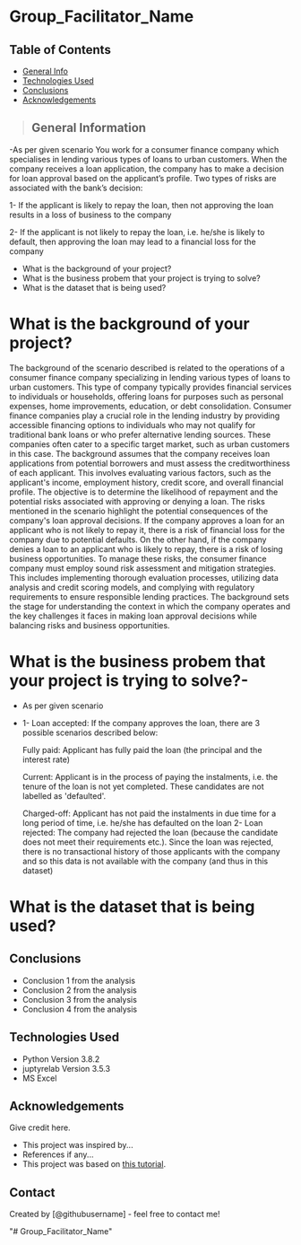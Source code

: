 # Group_Facilitator_Name
## Table of Contents
* [General Info](#general-information)
* [Technologies Used](#technologies-used)
* [Conclusions](#conclusions)
* [Acknowledgements](#acknowledgements)

> ## General Information
-As per given scenario 
You work for a consumer finance company which specialises in lending various types of loans to urban customers. When the company receives a loan application, the company has to make a decision for loan approval based on the applicant’s profile. Two types of risks are associated with the bank’s decision:

   1- If the applicant is likely to repay the loan, then not approving the loan results in a loss of business to the company

   2- If the applicant is not likely to repay the loan, i.e. he/she is likely to default, then approving the loan may lead to a financial loss for the company
- What is the background of your project?
- What is the business probem that your project is trying to solve?
- What is the dataset that is being used?

# What is the background of your project?
The background of the scenario described is related to the operations of a consumer finance company specializing in lending various types of loans to urban customers. This type of company typically provides financial services to individuals or households, offering loans for purposes such as personal expenses, home improvements, education, or debt consolidation.
Consumer finance companies play a crucial role in the lending industry by providing accessible financing options to individuals who may not qualify for traditional bank loans or who prefer alternative lending sources. These companies often cater to a specific target market, such as urban customers in this case.
The background assumes that the company receives loan applications from potential borrowers and must assess the creditworthiness of each applicant. This involves evaluating various factors, such as the applicant's income, employment history, credit score, and overall financial profile. The objective is to determine the likelihood of repayment and the potential risks associated with approving or denying a loan.
The risks mentioned in the scenario highlight the potential consequences of the company's loan approval decisions. If the company approves a loan for an applicant who is not likely to repay it, there is a risk of financial loss for the company due to potential defaults. On the other hand, if the company denies a loan to an applicant who is likely to repay, there is a risk of losing business opportunities.
To manage these risks, the consumer finance company must employ sound risk assessment and mitigation strategies. This includes implementing thorough evaluation processes, utilizing data analysis and credit scoring models, and complying with regulatory requirements to ensure responsible lending practices.
The background sets the stage for understanding the context in which the company operates and the key challenges it faces in making loan approval decisions while balancing risks and business opportunities.

# What is the business probem that your project is trying to solve?-
- As per given scenario
-    1- Loan accepted: If the company approves the loan, there are 3 possible scenarios described below:

        Fully paid: Applicant has fully paid the loan (the principal and the interest rate)

        Current: Applicant is in the process of paying the instalments, i.e. the tenure of the loan is not yet completed. These candidates are not labelled as 'defaulted'.

        Charged-off: Applicant has not paid the instalments in due time for a long period of time, i.e. he/she has defaulted on the loan 
  2- Loan rejected: The company had rejected the loan (because the candidate does not meet their requirements etc.). Since the loan was rejected, there is no transactional history of those applicants with the company and so this data is not available with the company (and thus in this dataset)

# What is the dataset that is being used?




<!-- You can include any other section that is pertinent to your problem -->



<!-- You don't have to answer all the questions - just the ones relevant to your project. -->

## Conclusions
- Conclusion 1 from the analysis
- Conclusion 2 from the analysis
- Conclusion 3 from the analysis
- Conclusion 4 from the analysis

<!-- You don't have to answer all the questions - just the ones relevant to your project. -->


## Technologies Used
- Python Version 3.8.2
- juptyrelab Version 3.5.3
- MS Excel

<!-- As the libraries versions keep on changing, it is recommended to mention the version of library used in this project -->

## Acknowledgements
Give credit here.
- This project was inspired by...
- References if any...
- This project was based on [this tutorial](https://www.example.com).


## Contact
Created by [@githubusername] - feel free to contact me!


<!-- Optional -->
<!-- ## License -->
<!-- This project is open source and available under the [... License](). -->

<!-- You don't have to include all sections - just the one's relevant to your project -->
"# Group_Facilitator_Name" 
